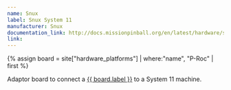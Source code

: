 ```yaml
---
name: Snux
label: Snux System 11
manufacturer: Snux
documentation_link: http://docs.missionpinball.org/en/latest/hardware/snux/
link:
---
```

{% assign board = site["hardware_platforms"] | where:"name", "P-Roc" | first %}

Adaptor board to connect a <a href="{{ board.url | prepend: site.baseurl }}">{{ board.label }}</a> to a System 11 machine.
